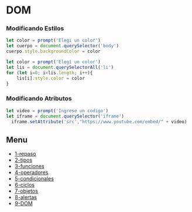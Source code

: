 # DOM
### Modificando Estilos
```js
let color = prompt('Elegi un color')
let cuerpo = document.querySelector('body')
cuerpo.style.backgroundColor = color
```

```js
let color = prompt('Elegí un color')
let lis = document.querySelectorAll('li')
for (let i=0; i<lis.length; i++){
    lis[i].style.color = color
}
```

### Modificando Atributos
```js
let video = prompt('Ingrese un codigo')
let iframe = document.querySelector('iframe')
  iframe.setAttribute('src',"https://www.youtube.com/embed/" + video)
```

## Menu
- [1-repaso ](/01-Intro_y_Repaso.md)
- [2-tipos ](/02-Tipos_de_datos.md)
- [3-funciones ](/03-funciones.md)
- [4-operadores ](/04-Operadores.md)
- [5-condicionales ](/05-Condicionales.md)
- [6-ciclos ](/06-Ciclos.md)
- [7-objetos ](/07-Objetos_Literales.md)
- [8-alertas ](/08-Alertas.md)
- [9-DOM](/09-DOM.md)